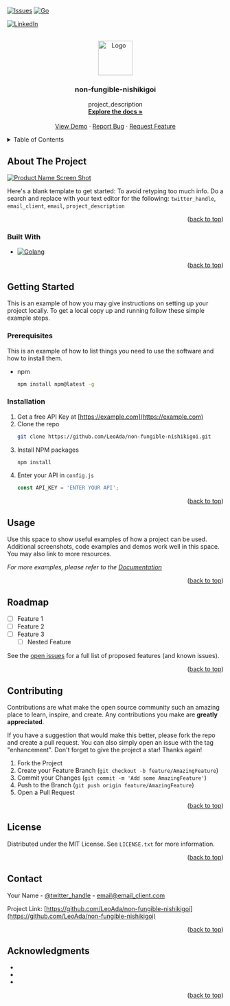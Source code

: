 <a name="readme-top"></a>
<!-- PROJECT SHIELDS -->
<!--
*** I'm using markdown "reference style" links for readability.
*** Reference links are enclosed in brackets [ ] instead of parentheses ( ).
*** See the bottom of this document for the declaration of the reference variables
*** for contributors-url, forks-url, etc. This is an optional, concise syntax you may use.
*** https://www.markdownguide.org/basic-syntax/#reference-style-links
-->

[![Issues][issues-shield]][issues-url]
[![Go][Go-version]][Golang-url]

[![LinkedIn][linkedin-shield]][linkedin-url]



<!-- PROJECT LOGO -->
<br />
<div align="center">
  <a href="https://github.com/LeoAda/non-fungible-nishikigoi">
    <img src="images/logo.png" alt="Logo" width="80" height="80">
  </a>

<h3 align="center">non-fungible-nishikigoi</h3>

  <p align="center">
    project_description
    <br />
    <a href="https://github.com/LeoAda/non-fungible-nishikigoi"><strong>Explore the docs »</strong></a>
    <br />
    <br />
    <a href="https://github.com/LeoAda/non-fungible-nishikigoi">View Demo</a>
    ·
    <a href="https://github.com/LeoAda/non-fungible-nishikigoi/issues">Report Bug</a>
    ·
    <a href="https://github.com/LeoAda/non-fungible-nishikigoi/issues">Request Feature</a>
  </p>
</div>



<!-- TABLE OF CONTENTS -->
<details>
  <summary>Table of Contents</summary>
  <ol>
    <li>
      <a href="#about-the-project">About The Project</a>
      <ul>
        <li><a href="#built-with">Built With</a></li>
      </ul>
    </li>
    <li>
      <a href="#getting-started">Getting Started</a>
      <ul>
        <li><a href="#prerequisites">Prerequisites</a></li>
        <li><a href="#installation">Installation</a></li>
      </ul>
    </li>
    <li><a href="#usage">Usage</a></li>
    <li><a href="#roadmap">Roadmap</a></li>
    <li><a href="#contributing">Contributing</a></li>
    <li><a href="#license">License</a></li>
    <li><a href="#contact">Contact</a></li>
    <li><a href="#acknowledgments">Acknowledgments</a></li>
  </ol>
</details>



<!-- ABOUT THE PROJECT -->
## About The Project

[![Product Name Screen Shot][product-screenshot]](https://example.com)

Here's a blank template to get started: To avoid retyping too much info. Do a search and replace with your text editor for the following: `twitter_handle`, `email_client`, `email`, `project_description`

<p align="right">(<a href="#readme-top">back to top</a>)</p>



### Built With

* [![Golang][Golang]][Golang-url]

<p align="right">(<a href="#readme-top">back to top</a>)</p>



<!-- GETTING STARTED -->
## Getting Started

This is an example of how you may give instructions on setting up your project locally.
To get a local copy up and running follow these simple example steps.

### Prerequisites

This is an example of how to list things you need to use the software and how to install them.
* npm
  ```sh
  npm install npm@latest -g
  ```

### Installation

1. Get a free API Key at [https://example.com](https://example.com)
2. Clone the repo
   ```sh
   git clone https://github.com/LeoAda/non-fungible-nishikigoi.git
   ```
3. Install NPM packages
   ```sh
   npm install
   ```
4. Enter your API in `config.js`
   ```js
   const API_KEY = 'ENTER YOUR API';
   ```

<p align="right">(<a href="#readme-top">back to top</a>)</p>



<!-- USAGE EXAMPLES -->
## Usage

Use this space to show useful examples of how a project can be used. Additional screenshots, code examples and demos work well in this space. You may also link to more resources.

_For more examples, please refer to the [Documentation](https://example.com)_

<p align="right">(<a href="#readme-top">back to top</a>)</p>



<!-- ROADMAP -->
## Roadmap

- [ ] Feature 1
- [ ] Feature 2
- [ ] Feature 3
    - [ ] Nested Feature

See the [open issues](https://github.com/LeoAda/non-fungible-nishikigoi/issues) for a full list of proposed features (and known issues).

<p align="right">(<a href="#readme-top">back to top</a>)</p>



<!-- CONTRIBUTING -->
## Contributing

Contributions are what make the open source community such an amazing place to learn, inspire, and create. Any contributions you make are **greatly appreciated**.

If you have a suggestion that would make this better, please fork the repo and create a pull request. You can also simply open an issue with the tag "enhancement".
Don't forget to give the project a star! Thanks again!

1. Fork the Project
2. Create your Feature Branch (`git checkout -b feature/AmazingFeature`)
3. Commit your Changes (`git commit -m 'Add some AmazingFeature'`)
4. Push to the Branch (`git push origin feature/AmazingFeature`)
5. Open a Pull Request

<p align="right">(<a href="#readme-top">back to top</a>)</p>



<!-- LICENSE -->
## License

Distributed under the MIT License. See `LICENSE.txt` for more information.

<p align="right">(<a href="#readme-top">back to top</a>)</p>



<!-- CONTACT -->
## Contact

Your Name - [@twitter_handle](https://twitter.com/twitter_handle) - email@email_client.com

Project Link: [https://github.com/LeoAda/non-fungible-nishikigoi](https://github.com/LeoAda/non-fungible-nishikigoi)

<p align="right">(<a href="#readme-top">back to top</a>)</p>



<!-- ACKNOWLEDGMENTS -->
## Acknowledgments

* []()
* []()
* []()

<p align="right">(<a href="#readme-top">back to top</a>)</p>



<!-- MARKDOWN LINKS & IMAGES -->
<!-- https://www.markdownguide.org/basic-syntax/#reference-style-links -->
[contributors-shield]: https://img.shields.io/github/contributors/LeoAda/non-fungible-nishikigoi.svg?style=for-the-badge
[contributors-url]: https://github.com/LeoAda/non-fungible-nishikigoi/graphs/contributors
[forks-shield]: https://img.shields.io/github/forks/LeoAda/non-fungible-nishikigoi.svg?style=for-the-badge
[forks-url]: https://github.com/LeoAda/non-fungible-nishikigoi/network/members
[stars-shield]: https://img.shields.io/github/stars/LeoAda/non-fungible-nishikigoi.svg?style=for-the-badge
[stars-url]: https://github.com/LeoAda/non-fungible-nishikigoi/stargazers
[issues-shield]: https://img.shields.io/github/issues/LeoAda/non-fungible-nishikigoi.svg?style=for-the-badge
[issues-url]: https://github.com/LeoAda/non-fungible-nishikigoi/issues
[license-shield]: https://img.shields.io/github/license/LeoAda/non-fungible-nishikigoi.svg?style=for-the-badge
[license-url]: https://github.com/LeoAda/non-fungible-nishikigoi/blob/master/LICENSE.txt
[linkedin-shield]: https://img.shields.io/badge/-LinkedIn-black.svg?style=for-the-badge&logo=linkedin&colorB=555
[linkedin-url]: https://linkedin.com/in/leo-ada
[product-screenshot]: images/screenshot.png
[Next.js]: https://img.shields.io/badge/next.js-000000?style=for-the-badge&logo=nextdotjs&logoColor=white
[Next-url]: https://nextjs.org/
[Go-version]: https://img.shields.io/github/go-mod/go-version/LeoAda/non-fungible-nishikigoi?filename=blockchain%2Fgo.mod
[Golang-url]: https://golang.org/
[Golang]: https://img.shields.io/badge/Go-00ADD8?style=for-the-badge&logo=go&logoColor=white
[Python]: https://img.shields.io/badge/Python-14354C?style=for-the-badge&logo=python&logoColor=white